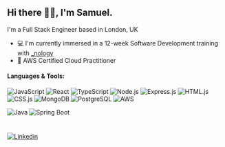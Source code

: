 ## Hi there 👋🏼, I'm Samuel.

<!-- **<a href="https://samuel-raducan.vercel.app/" target='_blank'>🌐 Portfolio Website</a>** -->

I'm a Full Stack Engineer based in London, UK

<!-- - 💻 I'm currently working on **[Issue Tracker](https://github.com/samuelmbp/issue-tracker)** using React, Next.js | TypeScript | PostgreSQL, Prisma -->

<!-- -   💻 Currently diving deep into the [Meta Front-End Developer Professional Certificate](https://www.coursera.org/professional-certificates/meta-front-end-developer) -->

<!-- -   🎓 Makers Academy, Software Engineering Bootcamp -->

-   💻 I'm currently immersed in a 12-week Software Development training with [\_nology](https://nology.io/)
-   📜 AWS Certified Cloud Practitioner

<h4>Languages & Tools:</h4>

![JavaScript](https://img.shields.io/badge/-JavaScript-fff?&logo=JavaScript)
![React](https://img.shields.io/badge/-React-fff?&logo=React)
![TypeScript](https://img.shields.io/badge/-TypeScript-fff?&logo=TypeScript)
![Node.js](https://img.shields.io/badge/-Node.js-fff?&logo=node.js)
![Express.js](https://img.shields.io/badge/-Express.js-fff?&logo=express.js)
![HTML.js](https://img.shields.io/badge/-HTML-fff?&logo=HTML)
![CSS.js](https://img.shields.io/badge/-CSS-fff?&logo=CSS)
![MongoDB](https://img.shields.io/badge/-MongoDB-fff?&logo=MongoDB)
![PostgreSQL](https://img.shields.io/badge/-SQL-fff?&logo=PostgreSQL)
![AWS](https://img.shields.io/badge/-AWS-fff?&logo=Amazon-AWS&logoColor=F90)

![Java](https://img.shields.io/badge/-Java-fff?&logo=Java)
![Spring Boot](https://img.shields.io/badge/-SpringBoot-fff?&logo=SpringBoot)

  <!-- ![Python](https://img.shields.io/badge/-Python-fff?&logo=Python)
  ![Django](https://img.shields.io/badge/-Django-fff?&logo=Django) -->

#

[![Linkedin](https://img.shields.io/badge/-LinkedIn-0e76a8?style=flat-square&logo=Linkedin&logoColor=white)](https://www.linkedin.com/in/samuel-raducan-3b9683199/)

<!-- - 📝 View my **[CV](https://github.com/samuelmbp/CV)** -->
<!--
<div>
  <a href="http://www.github.com/samuelmbp">
    <img height="150em" src="https://github-readme-stats.vercel.app/api/top-langs/?username=samuelmbp&layout=compact&theme=yeblu&langs_count=5"/>
  <p><img align="center" src="https://github-readme-streak-stats.herokuapp.com/?user=samuelmbp&layout=compact&theme=yeblu" alt="samuelraducan" /></p>

  </a>
</div> -->

<!--
Here are some ideas to get you started:
- 🔭 I’m currently working on ...
- 🌱 I’m currently learning ...
- 👯 I’m looking to collaborate on ...
- 🤔 I’m looking for help with ...
- 💬 Ask me about ...
- 📫 How to reach me: ...
- 😄 Pronouns: ...
- ⚡ Fun fact: ...
- - 🌱 I’m currently learning ```.Java``` & ```.Spring Boot``` by building **[Spring Boot Registration System](https://github.com/samuelmbp/java-springboot-registration-system)**
-->
